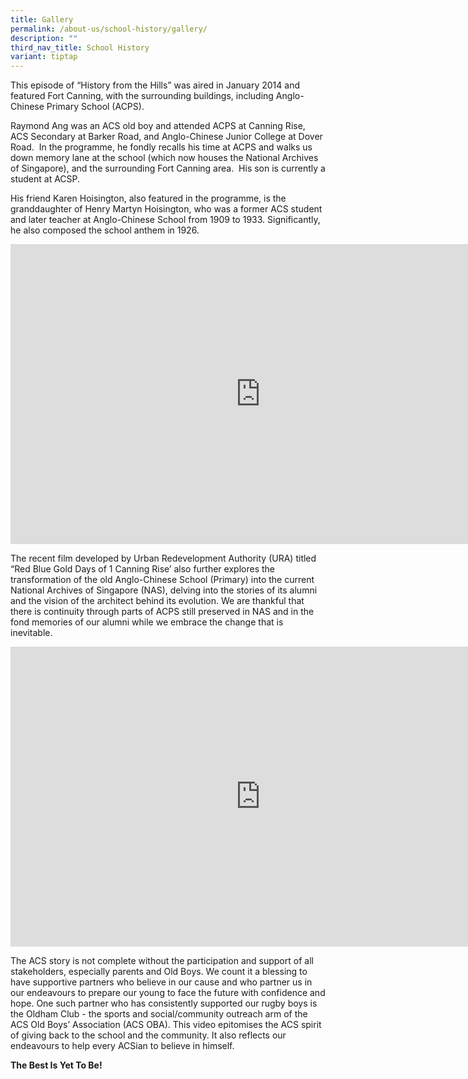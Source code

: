 ```yaml
---
title: Gallery
permalink: /about-us/school-history/gallery/
description: ""
third_nav_title: School History
variant: tiptap
---
```

<p>This episode of “History from the Hills” was aired in January 2014 and
featured Fort Canning, with the surrounding buildings, including Anglo-Chinese
Primary School (ACPS).&nbsp;&nbsp;</p>
<p>Raymond Ang was an ACS old boy and attended ACPS at Canning Rise, ACS
Secondary at Barker Road, and Anglo-Chinese Junior College at Dover Road.&nbsp;
In the programme, he fondly recalls his time at ACPS and walks us down
memory lane at the school (which now houses the National Archives of Singapore),
and the surrounding Fort Canning area.&nbsp; His son is currently a student
at ACSP.</p>
<p>His friend Karen Hoisington, also featured in the programme, is the granddaughter
of Henry Martyn Hoisington, who was a former ACS student and later teacher
at Anglo-Chinese School from 1909 to 1933. Significantly, he also composed
the school anthem in 1926.</p>
<p></p>
<div class="iframe-wrapper">
<iframe height="480" width="800" allowfullscreen="true" frameborder="0" src="https://www.youtube.com/embed/uPw53IZ6k6E"></iframe>
</div>
<p></p>
<p>The recent film developed by Urban Redevelopment Authority (URA) titled
“Red Blue Gold Days of 1 Canning Rise’ also further explores the transformation
of the old Anglo-Chinese School (Primary) into the current National Archives
of Singapore (NAS), delving into the stories of its alumni and the vision
of the architect behind its evolution. We are thankful that there is continuity
through parts of ACPS still preserved in NAS and in the fond memories of
our alumni while we embrace the change that is inevitable.&nbsp;</p>
<p></p>
<div class="iframe-wrapper">
<iframe height="480" width="800" allowfullscreen="true" frameborder="0" src="https://www.youtube.com/embed/boVl98d_iIc"></iframe>
</div>
<p>The ACS story is not complete without the participation and support of
all stakeholders, especially parents and Old Boys. We count it a blessing
to have supportive partners who believe in our cause and who partner us
in our endeavours to prepare our young to face the future with confidence
and hope. One such partner who has consistently supported our rugby boys
is the Oldham Club - the sports and social/community outreach arm of the
ACS Old Boys’ Association (ACS OBA). This video epitomises the ACS spirit
of giving back to the school and the community. It also reflects our endeavours
to help every ACSian to believe in himself.</p>
<p><strong>The Best Is Yet To Be!</strong>
</p>
<p>
<br>
</p>